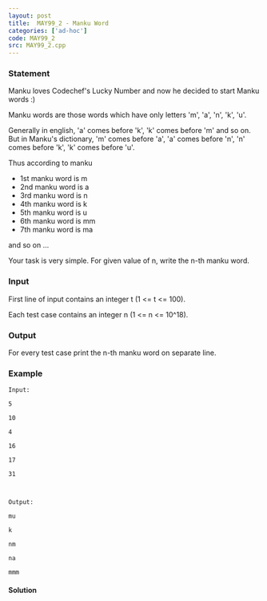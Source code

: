 ```yaml
---
layout: post
title:  MAY99_2 - Manku Word
categories: ['ad-hoc']
code: MAY99_2
src: MAY99_2.cpp
---
```


### **Statement**

Manku loves Codechef's Lucky Number and now he decided to start Manku words :)

Manku words are those words which have only letters 'm', 'a', 'n', 'k', 'u'.

Generally in english, 'a' comes before 'k', 'k' comes before 'm' and so on.
But in Manku's dictionary, 'm' comes before 'a', 'a' comes before 'n', 'n'
comes before 'k', 'k' comes before 'u'.

Thus according to manku

  * 1st manku word is m
  * 2nd manku word is a
  * 3rd manku word is n
  * 4th manku word is k
  * 5th manku word is u
  * 6th manku word is mm
  * 7th manku word is ma

and so on ...

Your task is very simple. For given value of n, write the n-th manku word.

### Input

First line of input contains an integer t (1 <= t <= 100).

Each test case contains an integer n (1 <= n <= 10^18).

### Output

For every test case print the n-th manku word on separate line.

### Example

    
    
    Input:
    5
    10
    4
    16
    17
    31
    
    Output:
    mu
    k
    nm
    na
    mmm



#### **Solution**




